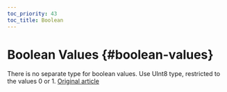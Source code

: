 ```yaml
---
toc_priority: 43
toc_title: Boolean
---
```


# Boolean Values {#boolean-values}

There is no separate type for boolean values. Use UInt8 type, restricted to the values 0 or 1.
[Original article](https://clickhouse.tech/docs/en/data_types/boolean/) <!--hide-->
